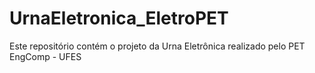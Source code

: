 # UrnaEletronica_EletroPET
Este repositório contém o projeto da Urna Eletrônica realizado pelo PET EngComp - UFES
